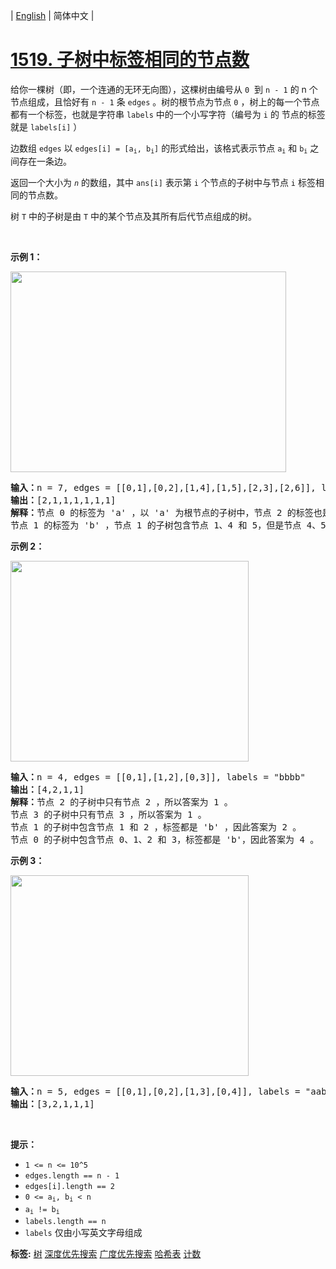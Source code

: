 | [English](README_EN.md) | 简体中文 |

# [1519. 子树中标签相同的节点数](https://leetcode-cn.com/problems/number-of-nodes-in-the-sub-tree-with-the-same-label)
<p>给你一棵树（即，一个连通的无环无向图），这棵树由编号从 <code>0</code>&nbsp; 到 <code>n - 1</code> 的 n 个节点组成，且恰好有 <code>n - 1</code> 条 <code>edges</code> 。树的根节点为节点 <code>0</code> ，树上的每一个节点都有一个标签，也就是字符串 <code>labels</code> 中的一个小写字符（编号为 <code>i</code> 的 节点的标签就是 <code>labels[i]</code> ）</p>

<p>边数组 <code>edges</code> 以 <code>edges[i] = [a<sub>i</sub>, b<sub>i</sub>]</code> 的形式给出，该格式表示节点 <code>a<sub>i</sub></code> 和 <code>b<sub>i</sub></code> 之间存在一条边。</p>

<p>返回一个大小为 <em><code>n</code></em> 的数组，其中 <code>ans[i]</code> 表示第 <code>i</code> 个节点的子树中与节点 <code>i</code> 标签相同的节点数。</p>

<p>树 <code>T</code> 中的子树是由 <code>T</code> 中的某个节点及其所有后代节点组成的树。</p>

<p>&nbsp;</p>

<p><strong>示例 1：</strong></p>

<p><img alt="" src="https://assets.leetcode-cn.com/aliyun-lc-upload/uploads/2020/07/19/q3e1.jpg" style="height: 321px; width: 441px;" /></p>

<pre>
<strong>输入：</strong>n = 7, edges = [[0,1],[0,2],[1,4],[1,5],[2,3],[2,6]], labels = "abaedcd"
<strong>输出：</strong>[2,1,1,1,1,1,1]
<strong>解释：</strong>节点 0 的标签为 'a' ，以 'a' 为根节点的子树中，节点 2 的标签也是 'a' ，因此答案为 2 。注意树中的每个节点都是这棵子树的一部分。
节点 1 的标签为 'b' ，节点 1 的子树包含节点 1、4 和 5，但是节点 4、5 的标签与节点 1 不同，故而答案为 1（即，该节点本身）。
</pre>

<p><strong>示例 2：</strong></p>

<p><img alt="" src="https://assets.leetcode-cn.com/aliyun-lc-upload/uploads/2020/07/19/q3e2.jpg" style="height: 321px; width: 381px;" /></p>

<pre>
<strong>输入：</strong>n = 4, edges = [[0,1],[1,2],[0,3]], labels = "bbbb"
<strong>输出：</strong>[4,2,1,1]
<strong>解释：</strong>节点 2 的子树中只有节点 2 ，所以答案为 1 。
节点 3 的子树中只有节点 3 ，所以答案为 1 。
节点 1 的子树中包含节点 1 和 2 ，标签都是 'b' ，因此答案为 2 。
节点 0 的子树中包含节点 0、1、2 和 3，标签都是 'b'，因此答案为 4 。
</pre>

<p><strong>示例 3：</strong></p>

<p><img alt="" src="https://assets.leetcode-cn.com/aliyun-lc-upload/uploads/2020/07/19/q3e3.jpg" style="height: 321px; width: 381px;" /></p>

<pre>
<strong>输入：</strong>n = 5, edges = [[0,1],[0,2],[1,3],[0,4]], labels = "aabab"
<strong>输出：</strong>[3,2,1,1,1]
</pre>

<p>&nbsp;</p>

<p><strong>提示：</strong></p>

<ul>
	<li><code>1 &lt;= n &lt;= 10^5</code></li>
	<li><code>edges.length == n - 1</code></li>
	<li><code>edges[i].length == 2</code></li>
	<li><code>0 &lt;= a<sub>i</sub>,&nbsp;b<sub>i</sub> &lt; n</code></li>
	<li><code>a<sub>i</sub> !=&nbsp;b<sub>i</sub></code></li>
	<li><code>labels.length == n</code></li>
	<li><code>labels</code> 仅由小写英文字母组成</li>
</ul>

**标签:**  [树](https://leetcode-cn.com/tag/tree) [深度优先搜索](https://leetcode-cn.com/tag/depth-first-search) [广度优先搜索](https://leetcode-cn.com/tag/breadth-first-search) [哈希表](https://leetcode-cn.com/tag/hash-table) [计数](https://leetcode-cn.com/tag/counting) 